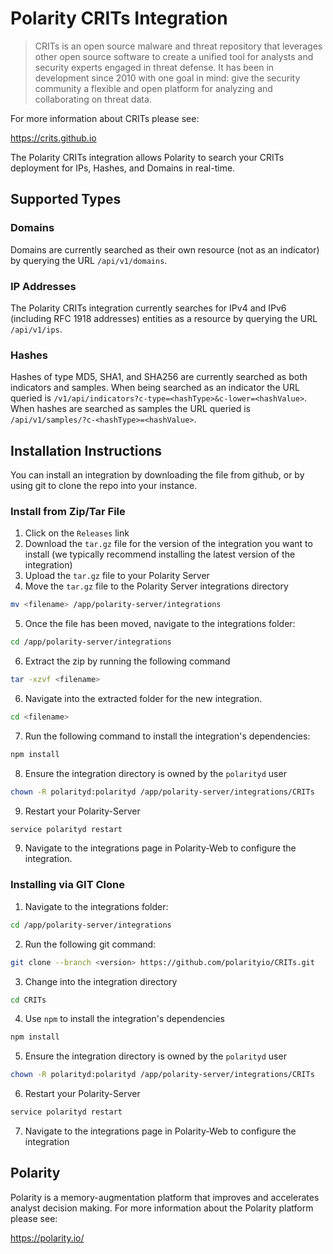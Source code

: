 # Polarity CRITs Integration 

> CRITs is an open source malware and threat repository that leverages other open source software to create a unified tool for analysts and security experts engaged in threat defense. It has been in development since 2010 with one goal in mind: give the security community a flexible and open platform for analyzing and collaborating on threat data.

For more information about CRITs please see:

https://crits.github.io

The Polarity CRITs integration allows Polarity to search your CRITs deployment for IPs, Hashes, and Domains in real-time.

## Supported Types

### Domains

Domains are currently searched as their own resource (not as an indicator) by querying the URL `/api/v1/domains`.

### IP Addresses

The Polarity CRITs integration currently searches for IPv4 and IPv6 (including RFC 1918 addresses) entities as a resource by querying the URL `/api/v1/ips`.  

### Hashes

Hashes of type MD5, SHA1, and SHA256 are currently searched as both indicators and samples.   When being searched as an indicator the URL queried is `/v1/api/indicators?c-type=<hashType>&c-lower=<hashValue>`.  When hashes are searched as samples the URL queried is `/api/v1/samples/?c-<hashType>=<hashValue>`.  

## Installation Instructions

You can install an integration by downloading the file from github, or by using git to clone the repo into your instance.

### Install from Zip/Tar File

1. Click on the `Releases` link
2. Download the `tar.gz` file for the version of the integration you want to install (we typically recommend installing the latest version of the integration)
3. Upload the `tar.gz` file to your Polarity Server
4. Move the `tar.gz` file to the Polarity Server integrations directory

 ```bash
 mv <filename> /app/polarity-server/integrations
 ```

5. Once the file has been moved, navigate to the integrations folder:

 ```bash
 cd /app/polarity-server/integrations
 ```
  
6. Extract the zip by running the following command

 ```bash
 tar -xzvf <filename>
 ```

6. Navigate into the extracted folder for the new integration.

 ```bash
cd <filename>
```

7. Run the following command to install the integration's dependencies:

 ```bash
npm install
```

8. Ensure the integration directory is owned by the `polarityd` user
 
 ```bash
chown -R polarityd:polarityd /app/polarity-server/integrations/CRITs
```

9. Restart your Polarity-Server

 ```bash
service polarityd restart
```

9. Navigate to the integrations page in Polarity-Web to configure the integration.

### Installing via GIT Clone

1. Navigate to the integrations folder:

 ```bash
cd /app/polarity-server/integrations
```

2. Run the following git command:

 ```bash
git clone --branch <version> https://github.com/polarityio/CRITs.git
```

3. Change into the integration directory

 ```bash
cd CRITs
```

4. Use `npm` to install the integration's dependencies

 ```bash
npm install
```

5.  Ensure the integration directory is owned by the `polarityd` user

 ```bash
chown -R polarityd:polarityd /app/polarity-server/integrations/CRITs
```

6. Restart your Polarity-Server

 ```bash
service polarityd restart
```

7. Navigate to the integrations page in Polarity-Web to configure the integration

## Polarity

Polarity is a memory-augmentation platform that improves and accelerates analyst decision making.  For more information about the Polarity platform please see: 

https://polarity.io/
